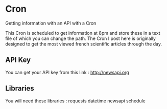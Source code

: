# Cron
Getting information with an API with a Cron

This Cron is scheduled to get information at 8pm and store these in a text file of which you can change the path.
The Cron I post here is originally designed to get the most viewed french scientific articles through the day.


## API Key

You can get your API key from this link : http://newsapi.org

## Libraries

You will need these libraries :
    requests
    datetime
    newsapi
    schedule
